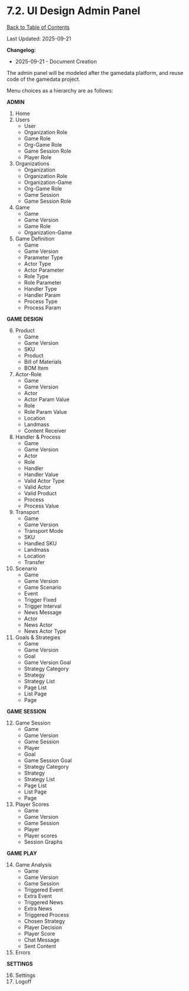 # 7.2. UI Design Admin Panel

[Back to Table of Contents](../../README.md)

Last Updated: 2025-09-21

__Changelog:__
 - 2025-09-21 - Document Creation


The admin panel will be modeled after the gamedata platform, and reuse code of the gamedata project.

Menu choices as a hierarchy are as follows:

**ADMIN**

1. Home
2. Users
   - User
   - Organization Role
   - Game Role
   - Org-Game Role
   - Game Session Role
   - Player Role
3. Organizations
   - Organization
   - Organization Role
   - Organization-Game
   - Org-Game Role
   - Game Session
   - Game Session Role
4. Game
   - Game
   - Game Version
   - Game Role
   - Organization-Game
5. Game Definition
   - Game
   - Game Version
   - Parameter Type
   - Actor Type
   - Actor Parameter
   - Role Type
   - Role Parameter
   - Handler Type
   - Handler Param
   - Process Type
   - Process Param

**GAME DESIGN**

6. Product
   - Game
   - Game Version
   - SKU
   - Product
   - Bill of Materials
   - BOM Item
7. Actor-Role
   - Game
   - Game Version
   - Actor
   - Actor Param Value
   - Role
   - Role Param Value
   - Location
   - Landmass
   - Content Receiver
8. Handler & Process
   - Game
   - Game Version
   - Actor
   - Role
   - Handler
   - Handler Value
   - Valid Actor Type
   - Valid Actor
   - Valid Product
   - Process
   - Process Value
9. Transport
   - Game
   - Game Version
   - Transport Mode
   - SKU
   - Handled SKU
   - Landmass
   - Location
   - Transfer
10. Scenario
    - Game
    - Game Version
    - Game Scenario
    - Event
    - Trigger Fixed
    - Trigger Interval
    - News Message
    - Actor
    - News Actor
    - News Actor Type
11. Goals & Strategies
    - Game
    - Game Version
    - Goal
    - Game Version Goal
    - Strategy Category
    - Strategy
    - Strategy List
    - Page List
    - List Page
    - Page

**GAME SESSION**

12. Game Session
    - Game
    - Game Version
    - Game Session
    - Player
    - Goal
    - Game Session Goal
    - Strategy Category
    - Strategy
    - Strategy List
    - Page List
    - List Page
    - Page
13. Player Scores
    - Game
    - Game Version
    - Game Session
    - Player
    - Player scores
    - Session Graphs

**GAME PLAY**

14. Game Analysis
    - Game
    - Game Version
    - Game Session
    - Triggered Event
    - Extra Event
    - Triggered News
    - Extra News
    - Triggered Process
    - Chosen Strategy
    - Player Decision
    - Player Score
    - Chat Message
    - Sent Content
15. Errors
    
**SETTINGS**

16. Settings
17. Logoff


